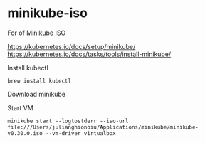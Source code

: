 # minikube-iso
For of Minikube ISO


https://kubernetes.io/docs/setup/minikube/
https://kubernetes.io/docs/tasks/tools/install-minikube/


Install kubectl
```
brew install kubectl
```

Download minikube


Start VM
```
minikube start --logtostderr --iso-url file:///Users/julianghionoiu/Applications/minikube/minikube-v0.30.0.iso --vm-driver virtualbox
```


